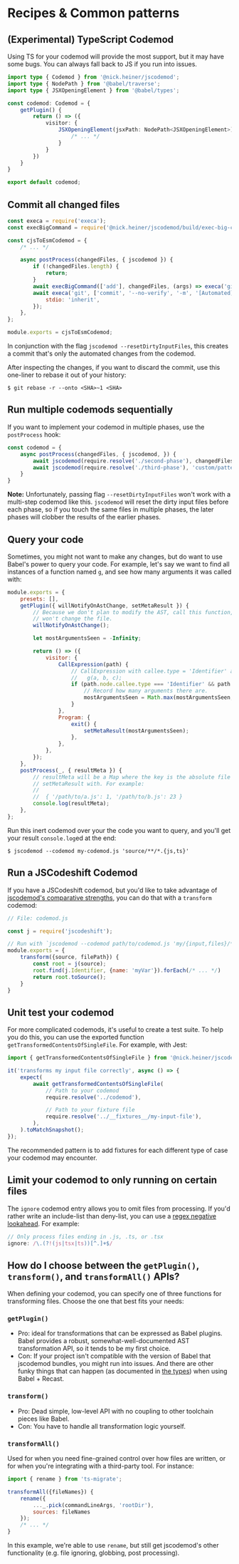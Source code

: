 # Recipes & Common patterns

## (Experimental) TypeScript Codemod
Using TS for your codemod will provide the most support, but it may have some bugs. You can always fall back to JS if 
you run into issues.

```ts
import type { Codemod } from '@nick.heiner/jscodemod';
import type { NodePath } from '@babel/traverse';
import type { JSXOpeningElement } from '@babel/types';

const codemod: Codemod = {
    getPlugin() {
        return () => ({
            visitor: {
                JSXOpeningElement(jsxPath: NodePath<JSXOpeningElement>) {
                    /* ... */
                }
            }
        })
    }
}

export default codemod;
```

## Commit all changed files
```js
const execa = require('execa');
const execBigCommand = require('@nick.heiner/jscodemod/build/exec-big-command').default;

const cjsToEsmCodemod = {
    /* ... */

    async postProcess(changedFiles, { jscodemod }) {
        if (!changedFiles.length) {
            return;
        }
        await execBigCommand(['add'], changedFiles, (args) => execa('git', args, { stdio: 'inherit' }));
        await execa('git', ['commit', '--no-verify', '-m', '[Automated] Run codemod to fix the glip glops.'], {
            stdio: 'inherit',
        });
    },
};

module.exports = cjsToEsmCodemod;
```

In conjunction with the flag `jscodemod --resetDirtyInputFiles`, this creates a commit that's only the automated changes from the codemod. 

After inspecting the changes, if you want to discard the commit, use this one-liner to rebase it out of your history:

```
$ git rebase -r --onto <SHA>~1 <SHA>
```

## Run multiple codemods sequentially
If you want to implement your codemod in multiple phases, use the `postProcess` hook:

```js
const codemod = {
    async postProcess(changedFiles, { jscodemod, }) {
        await jscodemod(require.resolve('./second-phase'), changedFiles);
        await jscodemod(require.resolve('./third-phase'), 'custom/pattern/**/*.js');
    }
}
```

**Note:** Unfortunately, passing flag `--resetDirtyInputFiles` won't work with a multi-step codemod like this. `jscodemod` will reset the dirty input files before each phase, so if you touch the same files in multiple phases, the later phases will clobber the results of the earlier phases.

## Query your code
Sometimes, you might not want to make any changes, but do want to use Babel's power to query your code. For example, let's say we want to find all instances of a function named `g`, and see how many arguments it was called with:

```js
module.exports = {
    presets: [],
    getPlugin({ willNotifyOnAstChange, setMetaResult }) {
        // Because we don't plan to modify the AST, call this function, then never call astDidChange(). That way, jscodemod
        // won't change the file.
        willNotifyOnAstChange();

        let mostArgumentsSeen = -Infinity;

        return () => ({
            visitor: {
                CallExpression(path) {
                    // CallExpression with callee.type = 'Identifier' and callee.name = 'g' matches:
                    //   g(a, b, c);
                    if (path.node.callee.type === 'Identifier' && path.node.callee.name === 'g') {
                        // Record how many arguments there are.
                        mostArgumentsSeen = Math.max(mostArgumentsSeen, path.node.arguments.length);
                    }
                },
                Program: {
                    exit() {
                        setMetaResult(mostArgumentsSeen);
                    },
                },
            },
        });
    },
    postProcess(_, { resultMeta }) {
        // resultMeta will be a Map where the key is the absolute file path, and the value is whatever we called
        // setMetaResult with. For example:
        //
        //  { '/path/to/a.js': 1, '/path/to/b.js': 23 }
        console.log(resultMeta);
    },
};
```

Run this inert codemod over your the code you want to query, and you'll get your result `console.log`ed at the end:

```
$ jscodemod --codemod my-codemod.js 'source/**/*.{js,ts}'
```

## Run a JSCodeshift Codemod
If you have a JSCodeshift codemod, but you'd like to take advantage of [jscodemod's comparative strengths](./comparison-with-jscodeshift.md), you can do that with a `transform` codemod:

```js
// File: codemod.js

const j = require('jscodeshift');

// Run with `jscodemod --codemod path/to/codemod.js 'my/{input,files}/**/*.js'`
module.exports = {
    transform({source, filePath}) {
        const root = j(source);
        root.find(j.Identifier, {name: 'myVar'}).forEach(/* ... */)
        return root.toSource();
    }
}
```

## Unit test your codemod
For more complicated codemods, it's useful to create a test suite. To help you do this, you can use the exported function `getTransformedContentsOfSingleFile`. For example, with Jest:

```js
import { getTransformedContentsOfSingleFile } from '@nick.heiner/jscodemod';

it('transforms my input file correctly', async () => {
    expect(
        await getTransformedContentsOfSingleFile(
            // Path to your codemod
            require.resolve('../codemod'),

            // Path to your fixture file
            require.resolve('../__fixtures__/my-input-file'),
        ),
    ).toMatchSnapshot();
});
```

The recommended pattern is to add fixtures for each different type of case your codemod may encounter. 

## Limit your codemod to only running on certain files
The `ignore` codemod entry allows you to omit files from processing. If you'd rather write an include-list than deny-list, you can use a [regex negative lookahead](https://stackoverflow.com/a/1749956/147601). For example:

```js
// Only process files ending in .js, .ts, or .tsx
ignore: /\.(?!(js|tsx|ts))[^.]+$/
```

## How do I choose between the `getPlugin()`, `transform()`, and `transformAll()` APIs?
When defining your codemod, you can specify one of three functions for transforming files. Choose the one that best fits your needs:

### `getPlugin()`
* Pro: ideal for transformations that can be expressed as Babel plugins. Babel provides a robust, somewhat-well-documented AST transformation API, so it tends to be my first choice.
* Con: If your project isn't compatible with the version of Babel that jscodemod bundles, you might run into issues. And there are other funky things that can happen (as documented in [the types](../src/types.ts)) when using Babel + Recast.

### `transform()`
* Pro: Dead simple, low-level API with no coupling to other toolchain pieces like Babel.
* Con: You have to handle all transformation logic yourself.

### `transformAll()`
Used for when you need fine-grained control over how files are written, or for when you're integrating with a third-party tool. For instance:

```js
import { rename } from 'ts-migrate';

transformAll({fileNames}) {
    rename({
        ..._.pick(commandLineArgs, 'rootDir'),
        sources: fileNames
    });
    /* ... */
}
```

In this example, we're able to use `rename`, but still get jscodemod's other functionality (e.g. file ignoring, globbing, post processing).